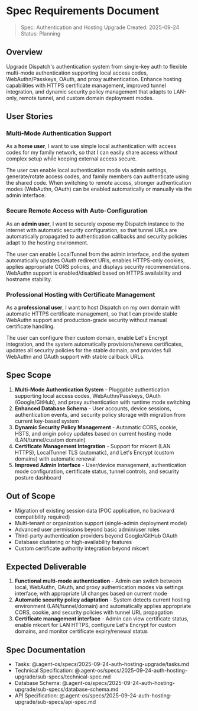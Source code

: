 # Spec Requirements Document

> Spec: Authentication and Hosting Upgrade
> Created: 2025-09-24
> Status: Planning

## Overview

Upgrade Dispatch's authentication system from single-key auth to flexible multi-mode authentication supporting local access codes, WebAuthn/Passkeys, OAuth, and proxy authentication. Enhance hosting capabilities with HTTPS certificate management, improved tunnel integration, and dynamic security policy management that adapts to LAN-only, remote tunnel, and custom domain deployment modes.

## User Stories

### Multi-Mode Authentication Support

As a **home user**, I want to use simple local authentication with access codes for my family network, so that I can easily share access without complex setup while keeping external access secure.

The user can enable local authentication mode via admin settings, generate/rotate access codes, and family members can authenticate using the shared code. When switching to remote access, stronger authentication modes (WebAuthn, OAuth) can be enabled automatically or manually via the admin interface.

### Secure Remote Access with Auto-Configuration

As an **admin user**, I want to securely expose my Dispatch instance to the internet with automatic security configuration, so that tunnel URLs are automatically propagated to authentication callbacks and security policies adapt to the hosting environment.

The user can enable LocalTunnel from the admin interface, and the system automatically updates OAuth redirect URIs, enables HTTPS-only cookies, applies appropriate CORS policies, and displays security recommendations. WebAuthn support is enabled/disabled based on HTTPS availability and hostname stability.

### Professional Hosting with Certificate Management

As a **professional user**, I want to host Dispatch on my own domain with automatic HTTPS certificate management, so that I can provide stable WebAuthn support and production-grade security without manual certificate handling.

The user can configure their custom domain, enable Let's Encrypt integration, and the system automatically provisions/renews certificates, updates all security policies for the stable domain, and provides full WebAuthn and OAuth support with stable callback URLs.

## Spec Scope

1. **Multi-Mode Authentication System** - Pluggable authentication supporting local access codes, WebAuthn/Passkeys, OAuth (Google/GitHub), and proxy authentication with runtime mode switching
2. **Enhanced Database Schema** - User accounts, device sessions, authentication events, and security policy storage with migration from current key-based system
3. **Dynamic Security Policy Management** - Automatic CORS, cookie, HSTS, and origin policy updates based on current hosting mode (LAN/tunnel/custom domain)
4. **Certificate Management Integration** - Support for mkcert (LAN HTTPS), LocalTunnel TLS (automatic), and Let's Encrypt (custom domains) with automatic renewal
5. **Improved Admin Interface** - User/device management, authentication mode configuration, certificate status, tunnel controls, and security posture dashboard

## Out of Scope

- Migration of existing session data (POC application, no backward compatibility required)
- Multi-tenant or organization support (single-admin deployment model)
- Advanced user permissions beyond basic admin/user roles
- Third-party authentication providers beyond Google/GitHub OAuth
- Database clustering or high-availability features
- Custom certificate authority integration beyond mkcert

## Expected Deliverable

1. **Functional multi-mode authentication** - Admin can switch between local, WebAuthn, OAuth, and proxy authentication modes via settings interface, with appropriate UI changes based on current mode
2. **Automatic security policy adaptation** - System detects current hosting environment (LAN/tunnel/domain) and automatically applies appropriate CORS, cookie, and security policies with tunnel URL propagation
3. **Certificate management interface** - Admin can view certificate status, enable mkcert for LAN HTTPS, configure Let's Encrypt for custom domains, and monitor certificate expiry/renewal status

## Spec Documentation

- Tasks: @.agent-os/specs/2025-09-24-auth-hosting-upgrade/tasks.md
- Technical Specification: @.agent-os/specs/2025-09-24-auth-hosting-upgrade/sub-specs/technical-spec.md
- Database Schema: @.agent-os/specs/2025-09-24-auth-hosting-upgrade/sub-specs/database-schema.md
- API Specification: @.agent-os/specs/2025-09-24-auth-hosting-upgrade/sub-specs/api-spec.md
